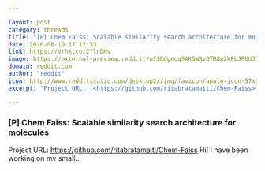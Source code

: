 ```yaml
---

layout: post
category: threads
title: "[P] Chem Faiss: Scalable similarity search architecture for molecules"
date: 2020-06-10 17:17:33
link: https://vrhk.co/2YlnDHv
image: https://external-preview.redd.it/nISRdgeoqSAK5WBvQTD8w2kFLJPUUJTxR1V_pKZyUVk.jpg?width=516&height=270.157068063&auto=webp&crop=516:270.157068063,smart&s=d1925c532a10fc583eb731985b0ad709af352bce
domain: reddit.com
author: "reddit"
icon: http://www.redditstatic.com/desktop2x/img/favicon/apple-icon-57x57.png
excerpt: "Project URL: [<https://github.com/ritabratamaiti/Chem-Faiss>](<https://github.com/ritabratamaiti/Chem-Faiss>) Hi! I have been working on my small..."

---
```


### [P] Chem Faiss: Scalable similarity search architecture for molecules

Project URL: [<https://github.com/ritabratamaiti/Chem-Faiss>](<https://github.com/ritabratamaiti/Chem-Faiss>) Hi! I have been working on my small...